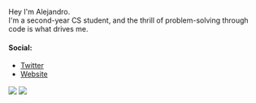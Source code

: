 Hey I'm Alejandro. <br>
I'm a second-year CS student, and the thrill of problem-solving through code is what drives me.

#### Social:
- [Twitter]()
- [Website](https://www.alejandrodev.xyz/)

<a>
  <img align="center" src="https://github-readme-stats.vercel.app/api?username=Ela-c&show_icons=true&theme=tokyonight" />
</a>
<a>
  <img align="center" src="https://github-readme-stats.vercel.app/api/top-langs/?username=Ela-c&layout=compact&show_icons=true&theme=tokyonight" />
</a>
